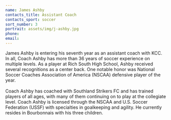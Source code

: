 ```yaml
---
name: James Ashby
contacts_title: Assistant Coach
contacts_sport: soccer
sort_number: 3
portrait: assets/img/j-ashby.jpg
phone:
email:
---
```


James Ashby is entering his seventh year as an assistant coach with KCC. In all, Coach Ashby has more than 36 years of soccer experience on multiple levels. As a player at Rich South High School, Ashby received several recognitions as a center back. One notable honor was National Soccer Coaches Association of America (NSCAA) defensive player of the year.<br><br>Coach Ashby has coached with Southland Strikers FC and has trained players of all ages, with many of them continuing on to play at the collegiate level. Coach Ashby is licensed through the NSCAA and U.S. Soccer Federation (USSF) with specialties in goalkeeping and agility. He currently resides in Bourbonnais with his three children.
